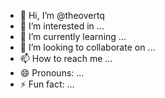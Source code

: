 - 👋 Hi, I’m @theovertq
- 👀 I’m interested in ...
- 🌱 I’m currently learning ...
- 💞️ I’m looking to collaborate on ...
- 📫 How to reach me ...
- 😄 Pronouns: ...
- ⚡ Fun fact: ...

<!---
theovertq/theovertq is a ✨ special ✨ repository because its `README.md` (this file) appears on your GitHub profile.
You can click the Preview link to take a look at your changes.
--->
